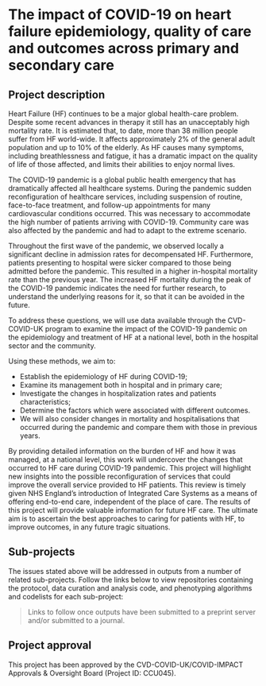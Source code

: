 # The impact of COVID-19 on heart failure epidemiology, quality of care and outcomes across primary and secondary care

## Project description

Heart Failure (HF) continues to be a major global health-care problem. Despite some recent advances  in therapy it still has an unacceptably high mortality rate. It is estimated that, to date, more than 38 million people suffer from HF world-wide. It affects approximately 2% of the general adult population and up to 10% of the elderly. As HF causes many symptoms, including breathlessness and fatigue, it has a dramatic impact on the quality of life of those affected, and limits their abilities to enjoy normal lives.

The COVID-19 pandemic is a global public health emergency that has dramatically affected all healthcare systems. During the pandemic sudden reconfiguration of healthcare services, including suspension of routine, face-to-face treatment, and follow-up appointments for many cardiovascular conditions occurred. This was necessary to accommodate the high number of patients arriving with COVID-19. Community care was also affected by the pandemic and had to adapt to the extreme scenario.

Throughout the first wave of the pandemic, we observed locally a significant decline in admission rates for decompensated HF. Furthermore, patients presenting to hospital were sicker compared to those being admitted before the pandemic. This resulted in a higher in-hospital mortality rate than the previous year. The increased HF mortality during the peak of the COVID-19 pandemic indicates the need for further research, to understand the underlying reasons for it, so that it can be avoided in the future.

To address these questions, we will use data available through the CVD-COVID-UK program to examine the impact of the COVID-19 pandemic on the epidemiology and treatment of HF at a national level, both in the hospital sector and the community.

Using these methods, we aim to:

* Establish the epidemiology of HF during COVID-19;
* Examine its management both in hospital and in primary care;
* Investigate the changes in hospitalization rates and patients characteristics;
* Determine the factors which were associated with different outcomes.
* We will also consider changes in mortality and hospitalisations that occurred during the pandemic and compare them with those in previous years.

By providing detailed information on the burden of HF and how it was managed, at a national level, this work will undercover the changes that occurred to HF care during COVID-19 pandemic. This project will highlight new insights into the possible reconfiguration of services that could improve the overall service provided to HF patients. This review is timely given NHS England’s introduction of Integrated Care Systems as a means of offering end-to-end care, independent of the place of care. The results of this project will provide valuable information for future HF care. The ultimate aim is to ascertain the best approaches to caring for patients with HF,  to improve outcomes, in any future tragic situations.

## Sub-projects

The issues stated above will be addressed in outputs from a number of related sub-projects.  Follow the links below to view repositories containing the protocol, data curation and analysis code, and phenotyping algorithms and codelists for each sub-project:

> Links to follow once outputs have been submitted to a preprint server and/or submitted to a journal.

## Project approval

This project has been approved by the CVD-COVID-UK/COVID-IMPACT Approvals & Oversight Board (Project ID: CCU045).
